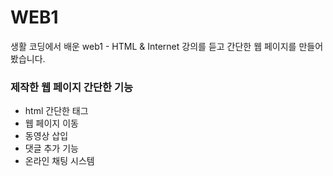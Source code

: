 # WEB1
생활 코딩에서 배운 web1 - HTML & Internet 강의를 듣고 간단한 웹 페이지를 만들어 봤습니다.

### 제작한 웹 페이지 간단한 기능
- html 간단한 태그
- 웹 페이지 이동
- 동영상 삽입
- 댓글 추가 기능
- 온라인 채팅 시스템
